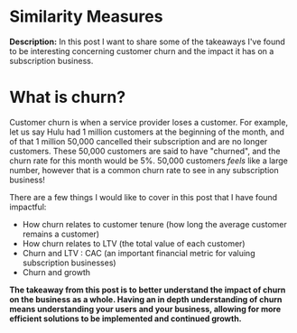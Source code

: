 # Similarity Measures

**Description:** In this post I want to share some of the takeaways I've found to be interesting concerning customer churn and the impact it has on a subscription business.

# What is churn?
Customer churn is when a service provider loses a customer. For example, let us say Hulu had 1 million customers at the beginning of the month, and of that 1 million 50,000 cancelled their subscription and are no longer customers. These 50,000 customers are said to have "churned", and the churn rate for this month would be 5%. 50,000 customers *feels* like a large number, however that is a common churn rate to see in any subscription business!

There are a few things I would like to cover in this post that I have found impactful:
- How churn relates to customer tenure (how long the average customer remains a customer)
- How churn relates to LTV (the total value of each customer)
- Churn and LTV : CAC (an important financial metric for valuing subscription businesses)
- Churn and growth


**The takeaway from this post is to better understand the impact of churn on the business as a whole. Having an in depth understanding of churn means understanding your users and your business, allowing for more efficient solutions to be implemented and continued growth.**
